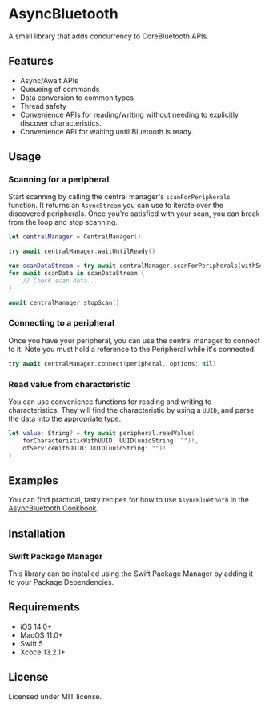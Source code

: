 # AsyncBluetooth
A small library that adds concurrency to CoreBluetooth APIs.

## Features
- Async/Await APIs
- Queueing of commands
- Data conversion to common types
- Thread safety
- Convenience APIs for reading/writing without needing to explicitly discover characteristics.
- Convenience API for waiting until Bluetooth is ready.

## Usage

### Scanning for a peripheral

Start scanning by calling the central manager's `scanForPeripherals` 
function. It returns an `AsyncStream` you can use to iterate over the 
discovered peripherals. Once you're satisfied with your scan, you can 
break from the loop and stop scanning.

```swift
let centralManager = CentralManager()

try await centralManager.waitUntilReady()

var scanDataStream = try await centralManager.scanForPeripherals(withServices: nil)
for await scanData in scanDataStream {
    // Check scan data...
}

await centralManager.stopScan()
```
### Connecting to a peripheral

Once you have your peripheral, you can use the central manager to connect 
to it. Note you must hold a reference to the Peripheral while it's 
connected.

```swift
try await centralManager.connect(peripheral, options: nil)
```

### Read value from characteristic

You can use convenience functions for reading and writing to characteristics. They will find the characteristic by using a `UUID`, and 
parse the data into the appropriate type.

```swift
let value: String? = try await peripheral.readValue(
    forCharacteristicWithUUID: UUID(uuidString: "")!,
    ofServiceWithUUID: UUID(uuidString: "")!
)

```

## Examples

You can find practical, tasty recipes for how to use `AsyncBluetooth` in the 
[AsyncBluetooth Cookbook](https://github.com/manolofdez/AsyncBluetoothCookbook).

## Installation

### Swift Package Manager

This library can be installed using the Swift Package Manager by adding it 
to your Package Dependencies.

## Requirements

- iOS 14.0+
- MacOS 11.0+
- Swift 5
- Xcoce 13.2.1+

## License

Licensed under MIT license.
